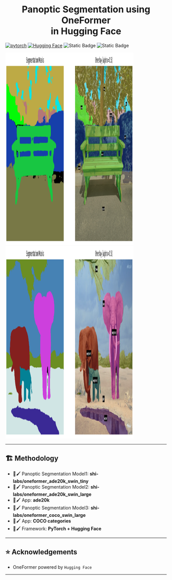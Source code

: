 <div align="center">
    <h1>Panoptic Segmentation using OneFormer <br/> in Hugging Face </h1>
</div>

[![pytorch](https://img.shields.io/badge/PyTorch-2.8.0-EE4C2C.svg?style=flat&logo=pytorch)](https://pytorch.org)
[![Hugging Face](https://img.shields.io/badge/-Hugging_Face-3B4252?style=flat&logo=huggingface&logoColor=)](https://huggingface.co/)
![Static Badge](https://img.shields.io/badge/Panoptic-Segmentation-cyan)
![Static Badge](https://img.shields.io/badge/OneFormer-8A2BE2)

<img src="OneFormer_panoptic_results1.png" width="400" height="600"> <img src="OneFormer_panoptic_results2.png" width="400" height="600">

---

## 🏗️ Methodology

- 🎨🖌️ Panoptic Segmentation Model1: **shi-labs/oneformer_ade20k_swin_tiny**
- 🎨🖌️ Panoptic Segmentation Model2: **shi-labs/oneformer_ade20k_swin_large**
- 🎨🖌️ App: **ade20k**
- 🎨🖌️ Panoptic Segmentation Model3: **shi-labs/oneformer_coco_swin_large**
- 🎨🖌️ App: **COCO categories**
- 🎨🖌️ Framework: **PyTorch + Hugging Face**

---

## ⭐ Acknowledgements

- OneFormer powered by `Hugging Face`

---
